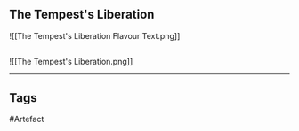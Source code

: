 ## The Tempest's Liberation
![[The Tempest's Liberation Flavour Text.png]]

## 
![[The Tempest's Liberation.png]]

---
## Tags
#Artefact